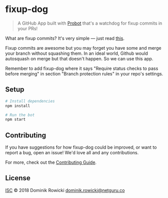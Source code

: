 # fixup-dog

> A GitHub App built with [Probot](https://github.com/probot/probot) that's a watchdog for fixup commits in your PRs!

What are fixup commits? It's very simple — just read [this](https://dev.to/smichaelsen/fixing-git-commits---you-always-did-it-wrong-4oi2).

Fixup commits are awesome but you may forget you have some and merge your branch without squashing them. In an ideal world, Github would autosquash on merge but that doesn't happen. So we can use this app.

Remember to add fixup-dog where it says "Require status checks to pass before merging" in section "Branch protection rules" in your repo's settings.

## Setup

```sh
# Install dependencies
npm install

# Run the bot
npm start
```

## Contributing

If you have suggestions for how fixup-dog could be improved, or want to report a bug, open an issue! We'd love all and any contributions.

For more, check out the [Contributing Guide](CONTRIBUTING.md).

## License

[ISC](LICENSE) © 2018 Dominik Rowicki <dominik.rowicki@netguru.co>
